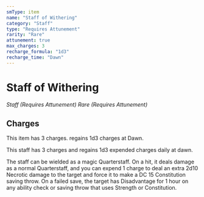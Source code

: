 ```yaml
---
smType: item
name: "Staff of Withering"
category: "Staff"
type: "Requires Attunement"
rarity: "Rare"
attunement: true
max_charges: 3
recharge_formula: "1d3"
recharge_time: "Dawn"
---
```


# Staff of Withering
*Staff (Requires Attunement) Rare (Requires Attunement)*

## Charges

This item has 3 charges.
regains 1d3 charges at Dawn.

This staff has 3 charges and regains 1d3 expended charges daily at dawn.

The staff can be wielded as a magic Quarterstaff. On a hit, it deals damage as a normal Quarterstaff, and you can expend 1 charge to deal an extra 2d10 Necrotic damage to the target and force it to make a DC 15 Constitution saving throw. On a failed save, the target has Disadvantage for 1 hour on any ability check or saving throw that uses Strength or Constitution.
